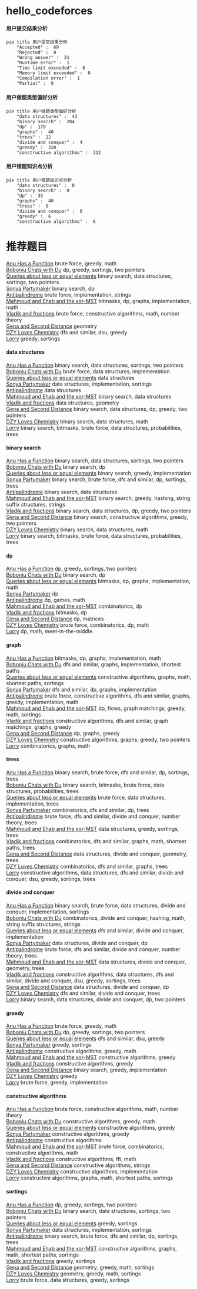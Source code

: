 # hello_codeforces
<!-- tabs:start -->
#### **用户提交结果分析**

```mermaid
pie title 用户提交结果分析
    "Accepted" :  69
    "Rejected" :  0
    "Wrong answer" :  21
    "Runtime error" :  1
    "Time limit exceeded" :  8
    "Memory limit exceeded" :  0
    "Compilation error" :  1
    "Partial" :  0
```
#### **用户做题类型偏好分析**

```mermaid
pie title 用户做题类型偏好分析
    "data structures" :  43
    "binary search" :  284
    "dp" :  179
    "graphs" :  40
    "trees" :  22
    "divide and conquer" :  4
    "greedy" :  320
    "constructive algorithms" :  312
```
#### **用户错题知识点分析**

```mermaid
pie title 用户错题知识点分析
    "data structures" :  0
    "binary search" :  0
    "dp" :  33
    "graphs" :  40
    "trees" :  0
    "divide and conquer" :  0
    "greedy" :  6
    "constructive algorithms" :  6
```
<!-- tabs:end -->
# 推荐题目
[Anu Has a Function](https://codeforces.com/contest/1300/problem/C)		brute force,
                        greedy,
                        math		  
[Boboniu Chats with Du](http://codeforces.com/problemset/problem/1394/A)		dp,
                        greedy,
                        sortings,
                        two pointers		  
[Queries about less or equal elements](http://codeforces.com/problemset/problem/600/B)		binary search,
                        data structures,
                        sortings,
                        two pointers		  
[Sonya Partymaker](http://codeforces.com/problemset/problem/713/E)		binary search,
                        dp		  
[Antipalindrome](http://codeforces.com/problemset/problem/981/A)		brute force,
                        implementation,
                        strings		  
[Mahmoud and Ehab and the xor-MST](http://codeforces.com/problemset/problem/959/E)		bitmasks,
                        dp,
                        graphs,
                        implementation,
                        math		  
[Vladik and fractions](http://codeforces.com/problemset/problem/743/C)		brute force,
                        constructive algorithms,
                        math,
                        number theory		  
[Gena and Second Distance](http://codeforces.com/problemset/problem/442/E)		geometry		  
[DZY Loves Chemistry](http://codeforces.com/problemset/problem/445/B)		dfs and similar,
                        dsu,
                        greedy		  
[Lorry](http://codeforces.com/problemset/problem/3/B)		greedy,
                        sortings		  
<!-- tabs:start -->
#### **data structures**
[Anu Has a Function](http://codeforces.com/problemset/problem/600/B)		binary search,
                        data structures,
                        sortings,
                        two pointers		  
[Boboniu Chats with Du](https://codeforces.com/contest/705/problem/C)		brute force,
                        data structures,
                        implementation		  
[Queries about less or equal elements](http://codeforces.com/problemset/problem/1010/E)		data structures		  
[Sonya Partymaker](https://codeforces.com/contest/831/problem/E)		data structures,
                        implementation,
                        sortings		  
[Antipalindrome](http://codeforces.com/problemset/problem/455/D)		data structures		  
[Mahmoud and Ehab and the xor-MST](http://codeforces.com/problemset/problem/367/B)		binary search,
                        data structures		  
[Vladik and fractions](http://codeforces.com/problemset/problem/70/D)		data structures,
                        geometry		  
[Gena and Second Distance](http://codeforces.com/problemset/problem/1492/C)		binary search,
                        data structures,
                        dp,
                        greedy,
                        two pointers		  
[DZY Loves Chemistry](http://codeforces.com/problemset/problem/1490/G)		binary search,
                        data structures,
                        math		  
[Lorry](http://codeforces.com/problemset/problem/1479/D)		binary search,
                        bitmasks,
                        brute force,
                        data structures,
                        probabilities,
                        trees		  
#### **binary search**
[Anu Has a Function](http://codeforces.com/problemset/problem/600/B)		binary search,
                        data structures,
                        sortings,
                        two pointers		  
[Boboniu Chats with Du](http://codeforces.com/problemset/problem/713/E)		binary search,
                        dp		  
[Queries about less or equal elements](http://codeforces.com/problemset/problem/1165/F2)		binary search,
                        greedy,
                        implementation		  
[Sonya Partymaker](http://codeforces.com/problemset/problem/804/D)		binary search,
                        brute force,
                        dfs and similar,
                        dp,
                        sortings,
                        trees		  
[Antipalindrome](http://codeforces.com/problemset/problem/367/B)		binary search,
                        data structures		  
[Mahmoud and Ehab and the xor-MST](http://codeforces.com/problemset/problem/1326/D2)		binary search,
                        greedy,
                        hashing,
                        string suffix structures,
                        strings		  
[Vladik and fractions](http://codeforces.com/problemset/problem/1492/C)		binary search,
                        data structures,
                        dp,
                        greedy,
                        two pointers		  
[Gena and Second Distance](http://codeforces.com/problemset/problem/1463/D)		binary search,
                        constructive algorithms,
                        greedy,
                        two pointers		  
[DZY Loves Chemistry](http://codeforces.com/problemset/problem/1490/G)		binary search,
                        data structures,
                        math		  
[Lorry](http://codeforces.com/problemset/problem/1479/D)		binary search,
                        bitmasks,
                        brute force,
                        data structures,
                        probabilities,
                        trees		  
#### **dp**
[Anu Has a Function](http://codeforces.com/problemset/problem/1394/A)		dp,
                        greedy,
                        sortings,
                        two pointers		  
[Boboniu Chats with Du](http://codeforces.com/problemset/problem/713/E)		binary search,
                        dp		  
[Queries about less or equal elements](http://codeforces.com/problemset/problem/959/E)		bitmasks,
                        dp,
                        graphs,
                        implementation,
                        math		  
[Sonya Partymaker](http://codeforces.com/problemset/problem/626/F)		dp		  
[Antipalindrome](http://codeforces.com/problemset/problem/87/C)		dp,
                        games,
                        math		  
[Mahmoud and Ehab and the xor-MST](http://codeforces.com/problemset/problem/360/C)		combinatorics,
                        dp		  
[Vladik and fractions](http://codeforces.com/problemset/problem/1030/E)		bitmasks,
                        dp		  
[Gena and Second Distance](http://codeforces.com/problemset/problem/497/E)		dp,
                        matrices		  
[DZY Loves Chemistry](https://codeforces.com/contest/686/problem/C)		brute force,
                        combinatorics,
                        dp,
                        math		  
[Lorry](https://codeforces.com/contest/674/problem/F)		dp,
                        math,
                        meet-in-the-middle		  
#### **graph**
[Anu Has a Function](http://codeforces.com/problemset/problem/959/E)		bitmasks,
                        dp,
                        graphs,
                        implementation,
                        math		  
[Boboniu Chats with Du](https://codeforces.com/contest/1350/problem/E)		dfs and similar,
                        graphs,
                        implementation,
                        shortest paths		  
[Queries about less or equal elements](http://codeforces.com/problemset/problem/1506/F)		constructive algorithms,
                        graphs,
                        math,
                        shortest paths,
                        sortings		  
[Sonya Partymaker](http://codeforces.com/problemset/problem/1498/D)		dfs and similar,
                        dp,
                        graphs,
                        implementation		  
[Antipalindrome](http://codeforces.com/problemset/problem/1487/C)		brute force,
                        constructive algorithms,
                        dfs and similar,
                        graphs,
                        greedy,
                        implementation,
                        math		  
[Mahmoud and Ehab and the xor-MST](http://codeforces.com/problemset/problem/1437/C)		dp,
                        flows,
                        graph matchings,
                        greedy,
                        math,
                        sortings		  
[Vladik and fractions](http://codeforces.com/problemset/problem/1470/D)		constructive algorithms,
                        dfs and similar,
                        graph matchings,
                        graphs,
                        greedy		  
[Gena and Second Distance](http://codeforces.com/problemset/problem/1476/C)		dp,
                        graphs,
                        greedy		  
[DZY Loves Chemistry](http://codeforces.com/problemset/problem/1304/D)		constructive algorithms,
                        graphs,
                        greedy,
                        two pointers		  
[Lorry](http://codeforces.com/problemset/problem/1475/C)		combinatorics,
                        graphs,
                        math		  
#### **trees**
[Anu Has a Function](http://codeforces.com/problemset/problem/804/D)		binary search,
                        brute force,
                        dfs and similar,
                        dp,
                        sortings,
                        trees		  
[Boboniu Chats with Du](http://codeforces.com/problemset/problem/1479/D)		binary search,
                        bitmasks,
                        brute force,
                        data structures,
                        probabilities,
                        trees		  
[Queries about less or equal elements](http://codeforces.com/problemset/problem/1511/C)		brute force,
                        data structures,
                        implementation,
                        trees		  
[Sonya Partymaker](http://codeforces.com/problemset/problem/1499/F)		combinatorics,
                        dfs and similar,
                        dp,
                        trees		  
[Antipalindrome](http://codeforces.com/problemset/problem/1491/E)		brute force,
                        dfs and similar,
                        divide and conquer,
                        number theory,
                        trees		  
[Mahmoud and Ehab and the xor-MST](http://codeforces.com/problemset/problem/1466/D)		data structures,
                        greedy,
                        sortings,
                        trees		  
[Vladik and fractions](http://codeforces.com/problemset/problem/1495/D)		combinatorics,
                        dfs and similar,
                        graphs,
                        math,
                        shortest paths,
                        trees		  
[Gena and Second Distance](http://codeforces.com/problemset/problem/1303/G)		data structures,
                        divide and conquer,
                        geometry,
                        trees		  
[DZY Loves Chemistry](http://codeforces.com/problemset/problem/1454/E)		combinatorics,
                        dfs and similar,
                        graphs,
                        trees		  
[Lorry](http://codeforces.com/problemset/problem/1494/D)		constructive algorithms,
                        data structures,
                        dfs and similar,
                        divide and conquer,
                        dsu,
                        greedy,
                        sortings,
                        trees		  
#### **divide and conquer**
[Anu Has a Function](http://codeforces.com/problemset/problem/1461/D)		binary search,
                        brute force,
                        data structures,
                        divide and conquer,
                        implementation,
                        sortings		  
[Boboniu Chats with Du](http://codeforces.com/problemset/problem/1466/G)		combinatorics,
                        divide and conquer,
                        hashing,
                        math,
                        string suffix structures,
                        strings		  
[Queries about less or equal elements](http://codeforces.com/problemset/problem/1490/D)		dfs and similar,
                        divide and conquer,
                        implementation		  
[Sonya Partymaker](https://codeforces.com/contest/1483/problem/C)		data structures,
                        divide and conquer,
                        dp		  
[Antipalindrome](http://codeforces.com/problemset/problem/1491/E)		brute force,
                        dfs and similar,
                        divide and conquer,
                        number theory,
                        trees		  
[Mahmoud and Ehab and the xor-MST](http://codeforces.com/problemset/problem/1303/G)		data structures,
                        divide and conquer,
                        geometry,
                        trees		  
[Vladik and fractions](http://codeforces.com/problemset/problem/1494/D)		constructive algorithms,
                        data structures,
                        dfs and similar,
                        divide and conquer,
                        dsu,
                        greedy,
                        sortings,
                        trees		  
[Gena and Second Distance](http://codeforces.com/problemset/problem/1482/E)		data structures,
                        divide and conquer,
                        dp		  
[DZY Loves Chemistry](http://codeforces.com/problemset/problem/566/C)		dfs and similar,
                        divide and conquer,
                        trees		  
[Lorry](http://codeforces.com/problemset/problem/1428/F)		binary search,
                        data structures,
                        divide and conquer,
                        dp,
                        two pointers		  
#### **greedy**
[Anu Has a Function](https://codeforces.com/contest/1300/problem/C)		brute force,
                        greedy,
                        math		  
[Boboniu Chats with Du](http://codeforces.com/problemset/problem/1394/A)		dp,
                        greedy,
                        sortings,
                        two pointers		  
[Queries about less or equal elements](http://codeforces.com/problemset/problem/445/B)		dfs and similar,
                        dsu,
                        greedy		  
[Sonya Partymaker](http://codeforces.com/problemset/problem/3/B)		greedy,
                        sortings		  
[Antipalindrome](http://codeforces.com/problemset/problem/1415/E)		constructive algorithms,
                        greedy,
                        math		  
[Mahmoud and Ehab and the xor-MST](http://codeforces.com/problemset/problem/1144/D)		constructive algorithms,
                        greedy		  
[Vladik and fractions](http://codeforces.com/problemset/problem/27/C)		constructive algorithms,
                        greedy		  
[Gena and Second Distance](http://codeforces.com/problemset/problem/1165/F2)		binary search,
                        greedy,
                        implementation		  
[DZY Loves Chemistry](http://codeforces.com/problemset/problem/333/B)		greedy		  
[Lorry](http://codeforces.com/problemset/problem/1391/B)		brute force,
                        greedy,
                        implementation		  
#### **constructive algorithms**
[Anu Has a Function](http://codeforces.com/problemset/problem/743/C)		brute force,
                        constructive algorithms,
                        math,
                        number theory		  
[Boboniu Chats with Du](http://codeforces.com/problemset/problem/1415/E)		constructive algorithms,
                        greedy,
                        math		  
[Queries about less or equal elements](http://codeforces.com/problemset/problem/1144/D)		constructive algorithms,
                        greedy		  
[Sonya Partymaker](http://codeforces.com/problemset/problem/27/C)		constructive algorithms,
                        greedy		  
[Antipalindrome](http://codeforces.com/problemset/problem/803/B)		constructive algorithms		  
[Mahmoud and Ehab and the xor-MST](https://codeforces.com/contest/816/problem/D)		brute force,
                        combinatorics,
                        constructive algorithms,
                        math		  
[Vladik and fractions](http://codeforces.com/problemset/problem/286/E)		constructive algorithms,
                        fft,
                        math		  
[Gena and Second Distance](http://codeforces.com/problemset/problem/1012/D)		constructive algorithms,
                        strings		  
[DZY Loves Chemistry](http://codeforces.com/problemset/problem/711/B)		constructive algorithms,
                        implementation		  
[Lorry](http://codeforces.com/problemset/problem/1506/F)		constructive algorithms,
                        graphs,
                        math,
                        shortest paths,
                        sortings		  
#### **sortings**
[Anu Has a Function](http://codeforces.com/problemset/problem/1394/A)		dp,
                        greedy,
                        sortings,
                        two pointers		  
[Boboniu Chats with Du](http://codeforces.com/problemset/problem/600/B)		binary search,
                        data structures,
                        sortings,
                        two pointers		  
[Queries about less or equal elements](http://codeforces.com/problemset/problem/3/B)		greedy,
                        sortings		  
[Sonya Partymaker](https://codeforces.com/contest/831/problem/E)		data structures,
                        implementation,
                        sortings		  
[Antipalindrome](http://codeforces.com/problemset/problem/804/D)		binary search,
                        brute force,
                        dfs and similar,
                        dp,
                        sortings,
                        trees		  
[Mahmoud and Ehab and the xor-MST](http://codeforces.com/problemset/problem/1506/F)		constructive algorithms,
                        graphs,
                        math,
                        shortest paths,
                        sortings		  
[Vladik and fractions](http://codeforces.com/problemset/problem/1445/A)		greedy,
                        sortings		  
[Gena and Second Distance](https://codeforces.com/contest/1496/problem/C)		geometry,
                        greedy,
                        math,
                        sortings		  
[DZY Loves Chemistry](http://codeforces.com/problemset/problem/1495/A)		geometry,
                        greedy,
                        math,
                        sortings		  
[Lorry](http://codeforces.com/problemset/problem/1497/A)		brute force,
                        data structures,
                        greedy,
                        sortings		  
<!-- tabs:end -->
